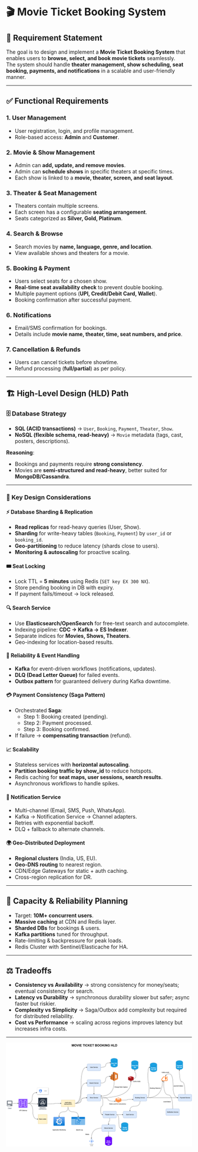 # 🎬 Movie Ticket Booking System

## 📌 Requirement Statement
The goal is to design and implement a **Movie Ticket Booking System** that enables users to **browse, select, and book movie tickets** seamlessly.  
The system should handle **theater management, show scheduling, seat booking, payments, and notifications** in a scalable and user-friendly manner.

---

## ✅ Functional Requirements

### 1. User Management
- User registration, login, and profile management.
- Role-based access: **Admin** and **Customer**.

### 2. Movie & Show Management
- Admin can **add, update, and remove movies**.
- Admin can **schedule shows** in specific theaters at specific times.
- Each show is linked to a **movie, theater, screen, and seat layout**.

### 3. Theater & Seat Management
- Theaters contain multiple screens.
- Each screen has a configurable **seating arrangement**.
- Seats categorized as **Silver, Gold, Platinum**.

### 4. Search & Browse
- Search movies by **name, language, genre, and location**.
- View available shows and theaters for a movie.

### 5. Booking & Payment
- Users select seats for a chosen show.
- **Real-time seat availability check** to prevent double booking.
- Multiple payment options (**UPI, Credit/Debit Card, Wallet**).
- Booking confirmation after successful payment.

### 6. Notifications
- Email/SMS confirmation for bookings.
- Details include **movie name, theater, time, seat numbers, and price**.

### 7. Cancellation & Refunds
- Users can cancel tickets before showtime.
- Refund processing (**full/partial**) as per policy.

---

## 🏗️ High-Level Design (HLD) Path

### 🗄️ Database Strategy
- **SQL (ACID transactions)** → `User`, `Booking`, `Payment`, `Theater`, `Show`.
- **NoSQL (flexible schema, read-heavy)** → `Movie` metadata (tags, cast, posters, descriptions).

**Reasoning**:  
- Bookings and payments require **strong consistency**.  
- Movies are **semi-structured and read-heavy**, better suited for **MongoDB/Cassandra**.  

---

### 🔑 Key Design Considerations

#### ⚡ Database Sharding & Replication
- **Read replicas** for read-heavy queries (User, Show).
- **Sharding** for write-heavy tables (`Booking`, `Payment`) by `user_id` or `booking_id`.
- **Geo-partitioning** to reduce latency (shards close to users).
- **Monitoring & autoscaling** for proactive scaling.

#### 🎟️ Seat Locking
- Lock TTL = **5 minutes** using Redis (`SET key EX 300 NX`).
- Store pending booking in DB with expiry.
- If payment fails/timeout → lock released.

#### 🔍 Search Service
- Use **Elasticsearch/OpenSearch** for free-text search and autocomplete.
- Indexing pipeline: **CDC → Kafka → ES Indexer**.
- Separate indices for **Movies, Shows, Theaters**.
- Geo-indexing for location-based results.

#### 🔄 Reliability & Event Handling
- **Kafka** for event-driven workflows (notifications, updates).
- **DLQ (Dead Letter Queue)** for failed events.
- **Outbox pattern** for guaranteed delivery during Kafka downtime.

#### 💳 Payment Consistency (Saga Pattern)
- Orchestrated **Saga**:  
  - Step 1: Booking created (pending).  
  - Step 2: Payment processed.  
  - Step 3: Booking confirmed.  
- If failure → **compensating transaction** (refund).

#### 📈 Scalability
- Stateless services with **horizontal autoscaling**.
- **Partition booking traffic by show_id** to reduce hotspots.
- Redis caching for **seat maps, user sessions, search results**.
- Asynchronous workflows to handle spikes.

#### 📨 Notification Service
- Multi-channel (Email, SMS, Push, WhatsApp).
- Kafka → Notification Service → Channel adapters.
- Retries with exponential backoff.
- DLQ + fallback to alternate channels.

#### 🌍 Geo-Distributed Deployment
- **Regional clusters** (India, US, EU).
- **Geo-DNS routing** to nearest region.
- CDN/Edge Gateways for static + auth caching.
- Cross-region replication for DR.

---

## 🚀 Capacity & Reliability Planning
- Target: **10M+ concurrent users**.
- **Massive caching** at CDN and Redis layer.
- **Sharded DBs** for bookings & users.
- **Kafka partitions** tuned for throughput.
- Rate-limiting & backpressure for peak loads.
- Redis Cluster with Sentinel/Elasticache for HA.

---

## ⚖️ Tradeoffs
- **Consistency vs Availability** → strong consistency for money/seats; eventual consistency for search.  
- **Latency vs Durability** → synchronous durability slower but safer; async faster but riskier.  
- **Complexity vs Simplicity** → Saga/Outbox add complexity but required for distributed reliability.  
- **Cost vs Performance** → scaling across regions improves latency but increases infra costs.

---
![Class Diagram](./bookmyshow.drawio.png)
